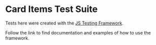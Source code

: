 # Card Items Test Suite

Tests here were created with the [JS Testing Framework](https://github.com/onflow/flow-js-testing).

Follow the link to find documentation and examples of how to use the framework.
